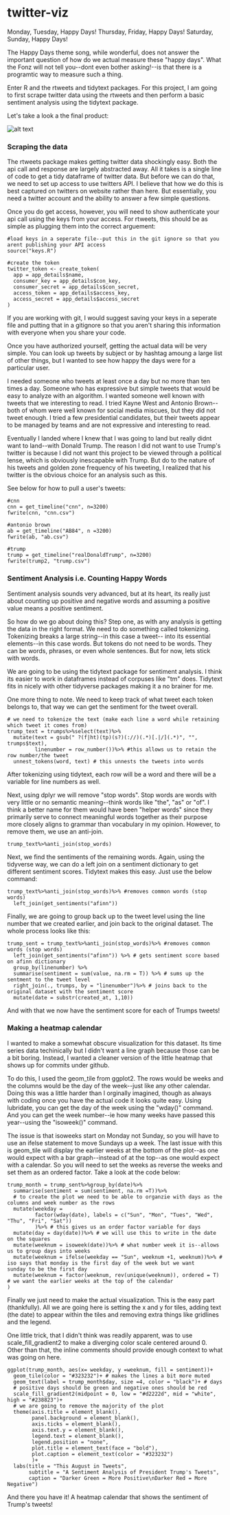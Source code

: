 # twitter-viz

Monday, Tuesday, Happy Days! Thursday, Friday, Happy Days! Saturday, Sunday, Happy Days!

The Happy Days theme song, while wonderful, does not answer the important question of how do we actual measure these "happy days". What the Fonz will not tell you--dont even bother asking!--is that there is a programtic way to measure such a thing. 

Enter R and the rtweets and tidytext packages. For this project, I am going to first scrape twitter data using the rtweets and then perform a basic sentiment analysis using the tidytext package. 

Let's take a look a the final product:


![alt text](https://github.com/corydonbaylor/twitter-viz/blob/master/Rplot.png?raw=true)


### Scraping the data
The rtweets package makes getting twitter data shockingly easy. Both the api call and response are largely abstracted away. All it takes is a single line of code to get a tidy dataframe of twitter data. But before we can do that, we need to set up access to use twitters API. I believe that how we do this is best captured on twitters on website rather than here. But essentially, you need a twitter account and the ability to answer a few simple questions. 

Once you do get access, however, you will need to show authenticate your api call using the keys from your access. For rtweets, this should be as simple as plugging them into the correct arguement:
```
#load keys in a seperate file--put this in the git ignore so that you arent publishing your API access
source("keys.R")

#create the token
twitter_token <- create_token(
  app = app_details$name,
  consumer_key = app_details$con_key,
  consumer_secret = app_details$con_secret,
  access_token = app_details$access_key,
  access_secret = app_details$access_secret
)

```
If you are working with git, I would suggest saving your keys in a seperate file and putting that in a gitignore so that you aren't sharing this information with everyone when you share your code.

Once you have authorized yourself, getting the actual data will be very simple. You can look up tweets by subject or by hashtag amoung a large list of other things, but I wanted to see how happy the days were for a particular user. 

I needed someone who tweets at least once a day but no more than ten times a day. Someone who has expressive but simple tweets that would be easy to analyze with an algorithm. I wanted someone well known with tweets that we interesting to read. I tried Kayne West and Antonio Brown--both of whom were well known for social media miscues, but they did not tweet enough. I tried a few presidential candidates, but their tweets appear to be managed by teams and are not expressive and interesting to read. 

Eventually I landed where I knew that I was going to land but really didnt want to land--with Donald Trump. The reason I did not want to use Trump's twitter is because I did not want this project to be viewed through a political lense, which is obviously inescapable with Trump. But do to the nature of his tweets and golden zone frequency of his tweeting, I realized that his twitter is the obvious choice for an analysis such as this. 

See below for how to pull a user's tweets:
```
#cnn
cnn = get_timeline("cnn", n=3200)
fwrite(cnn, "cnn.csv")

#antonio brown
ab = get_timeline("AB84", n =3200)
fwrite(ab, "ab.csv")

#trump
trump = get_timeline("realDonaldTrump", n=3200)
fwrite(trump2, "trump.csv")
```
### Sentiment Analysis i.e. Counting Happy Words
Sentiment analysis sounds very advanced, but at its heart, its really just about counting up positive and negative words and assuming a positive value means a positive sentiment. 

So how do we go about doing this? Step one, as with any analysis is getting the data in the right format. We need to do something called tokenizing. Tokenizing breaks a large string--in this case a tweet-- into its essential elements--in this case words. But tokens do not need to be words. They can be words, phrases, or even whole sentences. But for now, lets stick with words. 

We are going to be using the tidytext package for sentiment analysis. I think its easier to work in dataframes instead of corpuses like "tm" does. Tidytext fits in nicely with other tidyverse packages making it a no brainer for me.

One more thing to note. We need to keep track of what tweet each token belongs to, that way we can get the sentiment for the tweet overall. 
```
# we need to tokenize the text (make each line a word while retaining which tweet it comes from)
trump_text = trumps%>%select(text)%>%
  mutate(text = gsub(" ?(f|ht)(tp)(s?)(://)(.*)[.|/](.*)", "", trumps$text),
         linenumber = row_number())%>% #this allows us to retain the row number/the tweet
  unnest_tokens(word, text) # this unnests the tweets into words
 ```
 After tokenizing using tidytext, each row will be a word and there will be a variable for line numbers as well.  
 
Next, using dplyr we will remove "stop words". Stop words are words with very little or no semantic meaning--think words like "the", "as" or "of". I think a better name for them would have been "helper words" since they primarily serve to connect meaningful words together as their purpose more closely aligns to grammar than vocabulary in my opinion. However, to remove them, we use an anti-join. 
```
trump_text%>%anti_join(stop_words)
```
Next, we find the sentiments of the remaining words. Again, using the tidyverse way, we can do a left join on a sentiment dictionary to get different sentiment scores. Tidytext makes this easy. Just use the below command:
```
trump_text%>%anti_join(stop_words)%>% #removes common words (stop words)
  left_join(get_sentiments("afinn"))
```
Finally, we are going to group back up to the tweet level using the line number that we created earlier, and join back to the original dataset. The whole process looks like this:
```
trump_sent = trump_text%>%anti_join(stop_words)%>% #removes common words (stop words)
  left_join(get_sentiments("afinn")) %>% # gets sentiment score based on afinn dictionary
  group_by(linenumber) %>% 
  summarise(sentiment = sum(value, na.rm = T)) %>% # sums up the sentment to the tweet level 
  right_join(., trumps, by = "linenumber")%>% # joins back to the original dataset with the sentiment score
  mutate(date = substr(created_at, 1,10))
 ```
 And with that we now have the sentiment score for each of Trumps tweets!

### Making a heatmap calendar
I wanted to make a somewhat obscure visualization for this dataset. Its time series data techinically but I didn't want a line graph because those can be a bit boring. Instead, I wanted a cleaner version of the little heatmap that shows up for commits under github. 

To do this, I used the geom_tile from ggplot2. The rows would be weeks and the columns would be the day of the week--just like any other calendar. Doing this was a little harder than I orginally imagined, though as always with coding once you have the actual code it looks quite easy. Using lubridate, you can get the day of the week using the "wday()" command. And you can get the week number--ie how many weeks have passed this year--using the "isoweek()" command. 

The issue is that isoweeks start on Monday not Sunday, so you will have to use an ifelse statement to move Sundays up a week. The last issue with this is geom_tile will display the earlier weeks at the bottom of the plot--as one would expect with a bar graph--instead of at the top--as one would expect with a calendar. So you will need to set the weeks as reverse the weeks and set them as an ordered factor. Take a look at the code below:
```
trump_month = trump_sent%>%group_by(date)%>%
  summarise(sentiment = sum(sentiment, na.rm =T))%>%
  # to create the plot we need to be able to organzie with days as the columns and week number as the rows
  mutate(weekday =  
         factor(wday(date), labels = c("Sun", "Mon", "Tues", "Wed", "Thu", "Fri", "Sat"))
         )%>% # this gives us an order factor variable for days
  mutate(day = day(date))%>% # we will use this to write in the date on the squares
  mutate(weeknum = isoweek(date))%>% # what number week it is--allows us to group days into weeks
  mutate(weeknum = ifelse(weekday == "Sun", weeknum +1, weeknum))%>% # iso says that monday is the first day of the week but we want     sunday to be the first day
  mutate(weeknum = factor(weeknum, rev(unique(weeknum)), ordered = T) # we want the earlier weeks at the top of the calendar
)
```
Finally we just need to make the actual visualization. This is the easy part (thankfully). All we are going here is setting the x and y for tiles, adding text (the date) to appear within the tiles and removing extra things like gridlines and the legend. 

One little trick, that I didn't think was readily apparent, was to use scale_fill_gradient2 to make a diverging color scale centered around 0. Other than that, the inline comments should provide enough context to what was going on here.  
```
ggplot(trump_month, aes(x= weekday, y =weeknum, fill = sentiment))+ 
  geom_tile(color = "#323232")+ # makes the lines a bit more muted
  geom_text(label = trump_month$day, size =4, color = "black")+ # days
  # positive days should be green and negative ones should be red
  scale_fill_gradient2(midpoint = 0, low = "#d2222d", mid = "white", high = "#238823")+ 
  # we are going to remove the majority of the plot 
  theme(axis.title = element_blank(),
        panel.background = element_blank(),
        axis.ticks = element_blank(),
        axis.text.y = element_blank(),
        legend.text = element_blank(),
        legend.position = "none",
        plot.title = element_text(face = "bold"),
        plot.caption = element_text(color = "#323232")
        )+
  labs(title = "This August in Tweets", 
       subtitle = "A Sentiment Analysis of President Trump's Tweets",
       caption = "Darker Green = More Positive\nDarker Red = More Negative")
```
And there you have it! A heatmap calendar that shows the sentiment of Trump's tweets!
